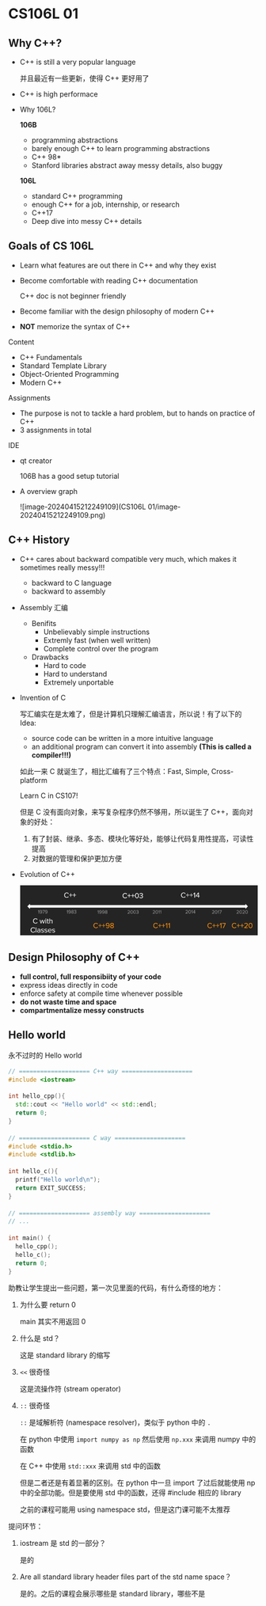 # CS106L 01

## Why C++?

- C++ is still a very popular language

  并且最近有一些更新，使得 C++ 更好用了

- C++ is high performace

- Why 106L?

  **106B**

  - programming abstractions
  - barely enough C++ to learn programming abstractions
  - C++ 98*
  - Stanford libraries abstract away messy details, also buggy

  **106L**

  - standard C++ programming
  - enough C++ for a job, internship, or research
  - C++17
  - Deep dive into messy C++ details

## Goals of CS 106L

- Learn what features are out there in C++ and why they exist

- Become comfortable with reading C++ documentation

  C++ doc is not beginner friendly

- Become familiar with the design philosophy of modern C++

- **NOT** memorize the syntax of C++

 Content

- C++ Fundamentals
- Standard Template Library
- Object-Oriented Programming
- Modern C++

Assignments

- The purpose is not to tackle a hard problem, but to hands on practice of C++
- 3 assignments in total

IDE

- qt creator

  106B has a good setup tutorial

- A overview graph

  ![image-20240415212249109](CS106L 01/image-20240415212249109.png)

## C++ History

- C++ cares about backward compatible very much, which makes it sometimes really messy!!!

  - backward to C language
  - backward to assembly

- Assembly 汇编

  - Benifits
    - Unbelievably simple instructions
    - Extremly fast (when well written)
    - Complete control over the program
  - Drawbacks
    - Hard to code
    - Hard to understand
    - Extremely unportable

- Invention of C

  写汇编实在是太难了，但是计算机只理解汇编语言，所以说！有了以下的 Idea:

  - source code can be written in a more intuitive language
  - an additional program can convert it into assembly **(This is called a compiler!!!)**

  如此一来 C 就诞生了，相比汇编有了三个特点：Fast, Simple, Cross-platform

  Learn C in CS107!

  但是 C 没有面向对象，来写复杂程序仍然不够用，所以诞生了 C++，面向对象的好处：

  1. 有了封装、继承、多态、模块化等好处，能够让代码复用性提高，可读性提高
  2. 对数据的管理和保护更加方便

- Evolution of C++

  <img src="CS106L 01/image-20240409210754097.png" alt="image-20240409210754097" style="zoom: 80%;" />

## Design Philosophy of C++

- **full control, full responsibiity of your code**
- express ideas directly in code
- enforce safety at compile time whenever possible
- **do not waste time and space**
- **compartmentalize messy constructs**

## Hello world

永不过时的 Hello world

```c++
// ==================== C++ way ==================== 
#include <iostream>

int hello_cpp(){
  std::cout << "Hello world" << std::endl;
  return 0;
}

// ==================== C way ====================
#include <stdio.h>
#include <stdlib.h>

int hello_c(){
  printf("Hello world\n");
  return EXIT_SUCCESS;
}

// ==================== assembly way ====================
// ...

int main() {
  hello_cpp();
  hello_c();
  return 0;
}
```

助教让学生提出一些问题，第一次见里面的代码，有什么奇怪的地方：

1. 为什么要 return 0

   main 其实不用返回 0

2. 什么是 std？

   这是 standard library 的缩写

3. `<<` 很奇怪

   这是流操作符 (stream operator)

4. `::` 很奇怪

    `::` 是域解析符 (namespace resolver)，类似于 python 中的 `.`

   在 python 中使用 `import numpy as np` 然后使用 `np.xxx` 来调用 numpy 中的函数

   在 C++ 中使用 `std::xxx` 来调用 std 中的函数

   但是二者还是有着显著的区别。在 python 中一旦 import 了过后就能使用 np 中的全部功能。但是要使用 std 中的函数，还得 #include 相应的 library
   
   之前的课程可能用 using namespace std，但是这门课可能不太推荐

提问环节：

1. iostream 是 std 的一部分？

   是的

2. Are all standard library header files part of the std name space？

   是的。之后的课程会展示哪些是 standard library，哪些不是